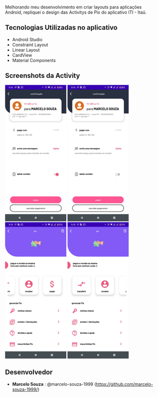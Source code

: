 Melhorando meu desenvolvimento em criar layouts para aplicações Android, repliquei o design das
Activitys de Pix do aplicativo ITI - Itaú.

## Tecnologias Utilizadas no aplicativo

* Android Studio
* Constraint Layout
* Linear Layout
* CardView
* Material Components

## Screenshots da Activity
<img src="/imgs/imagem_um.jpeg" width="200">
<img src="/imgs/imagem_dois.jpeg" width="200">
<img src="/imgs/imagem_tres.jpeg" width="200">
<img src="/imgs/imagem_quatro.jpeg" width="200">

## Desenvolvedor

* **Marcelo Souza** : @marcelo-souza-1999 (https://github.com/marcelo-souza-1999/)